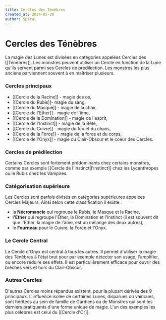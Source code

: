 ```yaml
---
title: Cercles des Ténèbres
created_at: 2024-05-20
author: Spiral
---
```

# Cercles des Ténèbres
La magie des Lunes est divisées en catégories appelées Cercles des [[Ténèbres]]. Les monstres peuvent utiliser un Cercle en fonction de la Lune qu'ils servent parmi ses Cercles de prédilection. Les monstres les plus anciens parviennent souvent à en maîtriser plusieurs. 
### Cercles principaux
- [[Cercle de la Racine]] - magie des os,
- [[Cercle du Rubis]]- magie du sang,
- [[Cercle du Masque]] - magie de la chair,
- [[Cercle de l'Ether]] - magie de l'âme,
- [[Cercle de la Domination]] - magie de l'esprit,
- [[Cercle de l'Instinct]] - magie de la Bête,
- [[Cercle du Cuivre]] - magie du feu et du chaos,
- [[Cercle de la Force]] - magie de la force et du corps,
- [[Cercle de l'Onyx]] - magie du Clair-Obscur et le coeur des Cercles.
### Cercles de prédilection
Certains Cercles sont fortement prédominants chez certains monstres, comme par exemple [[Cercle de l'Instinct|l'Instinct]] chez les Lycanthropes ou le Rubis chez les Vampires.   
### Catégorisation supérieure
Les Cercles sont parfois divisés en catégories supérieures appelées Cercles Majeurs. Ainsi selon cette classification il existe :
* la **Nécromancie** qui regroupe le Rubis, le Masque et la Racine, 
* **l'Ether** qui regroupe l'Ether, la Domination et l'Instinct (il est souvent dit que l'Ether, la magie de l'âme, est un mélange des deux autres), 
* le **Fourneau** pour le Cuivre, la Force et l'Onyx.
### Le Cercle Central
Le Cercle d'Onyx est central à tous les autres. Il permet d'utiliser la magie des Ténèbres à l'état brut pour par exemple détecter son usage, l'amplifier, ou encore réduire ses effets. Il est particulièrement efficace pour ouvrir des brèches vers et hors du Clair-Obscur.
### Autres Cercles
D'autres Cercles moins répandus existent, pour la plupart dérivés des 9 principaux. L'influence isolée de certaines Lunes, disparues ou vaincues, sont héritées au sein de famille de Gardiens ou de Monstres qui sont les derniers pratiquants d'une forme unique de magie. L'un des exemples les plus célèbres est celui du [[Cercle d'Or]].